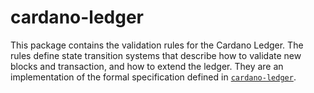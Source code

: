 # cardano-ledger

This package contains the validation rules for the Cardano Ledger. The rules
define state transition systems that describe how to validate new blocks and
transaction, and how to extend the ledger. They are an implementation of the
formal specification defined in
[`cardano-ledger`](https://github.com/input-output-hk/cardano-ledger).
